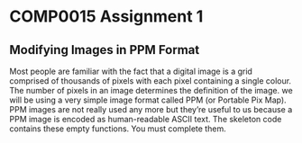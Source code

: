 # COMP0015 Assignment 1
## Modifying Images in PPM Format
Most people are familiar with the fact that a digital image is a grid comprised of thousands of pixels with each pixel containing a single colour. The number of pixels in an image determines the definition of the image. we will be using a very simple image format called PPM (or Portable Pix Map). PPM images are not really used any more but they’re useful to us because a PPM image is encoded as human-readable ASCII text. 
The skeleton code contains these empty functions. You must complete them.
